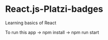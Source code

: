# React.js-Platzi-badges
Learning basics of React 

To run this app -> npm install -> npm run start
